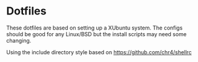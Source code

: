 # Dotfiles

These dotfiles are based on setting up a XUbuntu system. The configs should be good for any Linux/BSD but the install scripts may need some changing.

Using the include directory style based on https://github.com/chr4/shellrc
